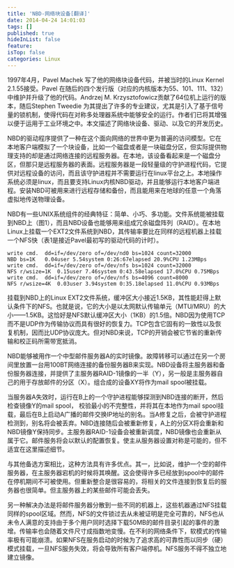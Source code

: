 ```yaml
---
title: 'NBD-网络块设备[翻译]'
date: 2014-04-24 14:01:03
tags: []
published: true
hideInList: false
feature: 
isTop: false
categories: Linux
---
```


1997年4月，Pavel Machek 写了他的网络块设备代码，并被当时的Linux Kernel 2.1.55接受。Pavel 在随后的四个发行版（对应的内核版本为55、101、111、132）中维护并升级了他的代码。Andrzej M. Krzysztofowicz贡献了64位机上运行的版本，随后Stephen Tweedie 为其提出了许多的专业建议，尤其是引入了基于信号量的锁机制，使得代码在对称多处理器系统中能够安全的运行。作者们已将其增强以便于运用于工业环境之中。本文描述了网络块设备、驱动、以及它的开发历史。

NBD的驱动程序提供了一种在这个面向网络的世界中更为普遍的访问模型。它在本地客户端模拟了一个块设备，比如一个磁盘或者是一块磁盘分区，但实际提供物理支持的却是通过网络连接的远程服务器。在本地，该设备看起来是一个磁盘分区，但那只是远程服务器的表面。远程服务器是一段轻量级的守护进程代码，它提供对远程设备的访问，而且该守护进程并不需要运行在linux平台之上。本地操作系统必须是linux，而且要支持Linux内核NBD驱动，并且能够运行本地客户端进程。安装NBD可被用来进行远程存储和备份，而且能用来在地球的任意一个角落虚拟地传送物理设备。

NBD有一些UNIX系统组件的经典特征：简单、小巧、多功能。文件系统能被挂载到NBD上（图1），而且NBD设备也能够用来组成冗余磁盘阵列（RAID）。在本地Linux上挂载一个EXT2文件系统到NBD，其传输率要比在同样的远程机器上挂载一个NFS快（表1是接近Pavel最初写的驱动代码的计时）。

    write cmd.	dd=if=/dev/zero of=/dev/nd0 bs=1024 count=32000	
    NBD bs=1K	0.04user 5.54system 0:26:67elapsed 20.9%CPU	1.23MBps
    write cmd.	dd=if=/dev/zero of=/dev/nfs bs=1024 count=32000	
    NFS r/wsize=1K	0.15user 7.46system 0:43.58elapsed 17.0%CPU	0.75MBps
    write cmd.	dd=if=/dev/zero of=/dev/nfs bs=4096 count=8000	
    NFS r/wsize=4K	0.03user 3.94system 0:35.18elapsed 11.0%CPU	0.93MBps

挂载到NBD上的Linux EXT2文件系统，缓冲区大小接近1.5KB，其性能赶得上默认条件下的NFS。也就是说，它的大小是以太网默认传输单元（MTU/MRU）的大小——1.5KB。这恰好是NFS默认缓冲区大小（1KB）的1.5倍。NBD因为使用TCP而不是UDP作为传输协议而具有很好的恢复力。TCP包含它固有的一致性以及恢复机制，因而比UDP协议庞大。但对NBD来说，TCP的开销会被它节省的重新传输和校正码所需带宽抵消。

NBD能够被用作一个中型邮件服务器A的实时镜像。故障转移可以通过在另一个房间里放置一台用100BT网络连接的备份服务器B来实现。NBD设备将主服务器和备份服务器连接，并提供了主服务器RAID-1镜像的一半（Y），另一般是主服务器自己的用于存放邮件的分区（X）。组合成的设备XY将作为mail spool被挂载。

当服务器A失效时，运行在B上的一个守护进程能够探测到NBD连接的断开，然后检查镜像Y的mail spool， 校验最小的不完整性，并将其在本地作为mail spool挂载，最后在B上启动A广播的邮件交换IP地址的别名。当A修复之后，会被守护进程检测到，别名将会被丢弃。NBD连接随后会被重新修复，A上的分区X将会重新和NBD镜像Y保持同步。主服务器RAID-1设备会被重新调度，NBD镜像也会重新从属于它。邮件服务将会以默认的配置恢复。使主从服务器设置对称是可能的，但不适宜在这里描述细节。

与其他备选方案相比，这种方法具有许多优点。其一，比如说，维护一个空的邮件服务器，在主服务器宕机的时候将其唤醒。这会使得许多已经放到spool中的邮件在停机期间不可被使用。但重新整合是很容易的，将相关的文件连接到恢复后的服务器也很简单。但主服务器上的某些邮件可能会丢失。

另一种解决办法是将邮件服务器分散到一些不同的机器上，这些机器通过NFS挂载同样的spool区域。然而，NFS的文件锁过去从未被证明是完全可靠的，NFS也从未令人满意的支持由于多个用户同时选择下载50MB的邮件目录引起的事件的激增。传输率也会随着文件尺寸成指数地变慢。在不利的网络条件下，软模式的传输率极有可能崩溃。如果NFS在服务启动的时候为了追求高的可靠性而以同步（硬）模式挂载，一旦NFS服务失效，将会导致所有客户端停机。NFS服务不得不独立地建立镜像。